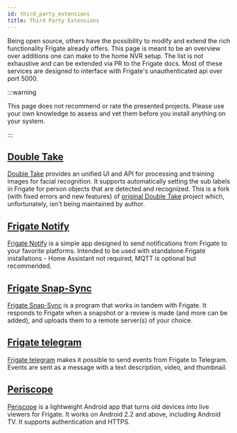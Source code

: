 ```yaml
---
id: third_party_extensions
title: Third Party Extensions
---
```


Being open source, others have the possibility to modify and extend the rich functionality Frigate already offers.
This page is meant to be an overview over additions one can make to the home NVR setup. The list is not exhaustive and can be extended via PR to the Frigate docs. Most of these services are designed to interface with Frigate's unauthenticated api over port 5000.

:::warning

This page does not recommend or rate the presented projects.
Please use your own knowledge to assess and vet them before you install anything on your system.

:::

## [Double Take](https://github.com/skrashevich/double-take)

[Double Take](https://github.com/skrashevich/double-take) provides an unified UI and API for processing and training images for facial recognition.
It supports automatically setting the sub labels in Frigate for person objects that are detected and recognized.
This is a fork (with fixed errors and new features) of [original Double Take](https://github.com/jakowenko/double-take) project which, unfortunately, isn't being maintained by author.

## [Frigate Notify](https://github.com/0x2142/frigate-notify)

[Frigate Notify](https://github.com/0x2142/frigate-notify) is a simple app designed to send notifications from Frigate to your favorite platforms. Intended to be used with standalone Frigate installations - Home Assistant not required, MQTT is optional but recommended.

## [Frigate Snap-Sync](https://github.com/thequantumphysicist/frigate-snap-sync/)

[Frigate Snap-Sync](https://github.com/thequantumphysicist/frigate-snap-sync/) is a program that works in tandem with Frigate. It responds to Frigate when a snapshot or a review is made (and more can be added), and uploads them to a remote server(s) of your choice.

## [Frigate telegram](https://github.com/OldTyT/frigate-telegram)

[Frigate telegram](https://github.com/OldTyT/frigate-telegram) makes it possible to send events from Frigate to Telegram. Events are sent as a message with a text description, video, and thumbnail.

## [Periscope](https://github.com/maksz42/periscope)

[Periscope](https://github.com/maksz42/periscope) is a lightweight Android app that turns old devices into live viewers for Frigate. It works on Android 2.2 and above, including Android TV. It supports authentication and HTTPS.

